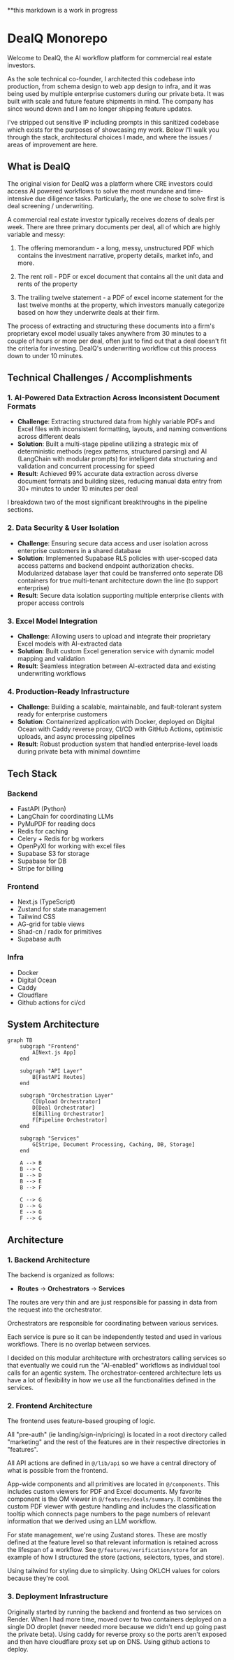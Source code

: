 **this markdown is a work in progress

# DealQ Monorepo

Welcome to DealQ, the AI workflow platform for commercial real estate investors.

As the sole technical co-founder, I architected this codebase into production, from schema design to web app design to infra, and it was being used by multiple enterprise customers during our private beta. It was built with scale and future feature shipments in mind. The company has since wound down and I am no longer shipping feature updates.

I've stripped out sensitive IP including prompts in this sanitized codebase which exists for the purposes of showcasing my work. Below I'll walk you through the stack, architectural choices I made, and where the issues / areas of improvement are here.

## What is DealQ

The original vision for DealQ was a platform where CRE investors could access AI powered workflows to solve the most mundane and time-intensive due diligence tasks. Particularly, the one we chose to solve first is deal screening / underwriting.

A commercial real estate investor typically receives dozens of deals per week. There are three primary documents per deal, all of which are highly variable and messy:

1. The offering memorandum - a long, messy, unstructured PDF which contains the investment narrative, property details, market info, and more.

2. The rent roll - PDF or excel document that contains all the unit data and rents of the property

3. The trailing twelve statement - a PDF of excel income statement for the last twelve months at the property, which investors manually categorize based on how they underwrite deals at their firm.

The process of extracting and structuring these documents into a firm's proprietary excel model usually takes anywhere from 30 minutes to a couple of hours or more per deal, often just to find out that a deal doesn't fit the criteria for investing. DealQ's underwriting workflow cut this process down to under 10 minutes.

## Technical Challenges / Accomplishments

### 1. **AI-Powered Data Extraction Across Inconsistent Document Formats**
- **Challenge**: Extracting structured data from highly variable PDFs and Excel files with inconsistent formatting, layouts, and naming conventions across different deals
- **Solution**: Built a multi-stage pipeline utilizing a strategic mix of deterministic methods (regex patterns, structured parsing) and AI (LangChain with modular prompts) for intelligent data structuring and validation and concurrent processing for speed
- **Result**: Achieved 99% accurate data extraction across diverse document formats and building sizes, reducing manual data entry from 30+ minutes to under 10 minutes per deal

I breakdown two of the most significant breakthroughs in the pipeline sections.

### 2. **Data Security & User Isolation**
- **Challenge**: Ensuring secure data access and user isolation across enterprise customers in a shared database
- **Solution**: Implemented Supabase RLS policies with user-scoped data access patterns and backend endpoint authorization checks. Modularized database layer that could be transferred onto seperate DB containers for true multi-tenant architecture down the line (to support enterprise)
- **Result**: Secure data isolation supporting multiple enterprise clients with proper access controls

### 3. **Excel Model Integration**
- **Challenge**: Allowing users to upload and integrate their proprietary Excel models with AI-extracted data
- **Solution**: Built custom Excel generation service with dynamic model mapping and validation
- **Result**: Seamless integration between AI-extracted data and existing underwriting workflows

### 4. **Production-Ready Infrastructure**
- **Challenge**: Building a scalable, maintainable, and fault-tolerant system ready for enterprise customers
- **Solution**: Containerized application with Docker, deployed on Digital Ocean with Caddy reverse proxy, CI/CD with GitHub Actions, optimistic uploads, and async processing pipelines
- **Result**: Robust production system that handled enterprise-level loads during private beta with minimal downtime

## Tech Stack

### Backend
- FastAPI (Python)
- LangChain for coordinating LLMs
- PyMuPDF for reading docs
- Redis for caching
- Celery + Redis for bg workers
- OpenPyXl for working with excel files
- Supabase S3 for storage
- Supabase for DB
- Stripe for billing

### Frontend
- Next.js (TypeScript)
- Zustand for state management
- Tailwind CSS
- AG-grid for table views
- Shad-cn / radix for primitives
- Supabase auth

### Infra
- Docker
- Digital Ocean
- Caddy
- Cloudflare
- Github actions for ci/cd

## System Architecture

```mermaid
graph TB
    subgraph "Frontend"
        A[Next.js App]
    end

    subgraph "API Layer"
        B[FastAPI Routes]
    end

    subgraph "Orchestration Layer"
        C[Upload Orchestrator]
        D[Deal Orchestrator]
        E[Billing Orchestrator]
        F[Pipeline Orchestrator]
    end

    subgraph "Services"
        G[Stripe, Document Processing, Caching, DB, Storage]
    end

    A --> B
    B --> C
    B --> D
    B --> E
    B --> F

    C --> G
    D --> G
    E --> G
    F --> G
```

## Architecture

### 1. Backend Architecture

The backend is organized as follows:
- **Routes** → **Orchestrators** → **Services**

The routes are very thin and are just responsible for passing in data from the request into the orchestrator.

Orchestrators are responsible for coordinating between various services.

Each service is pure so it can be independently tested and used in various workflows. There is no overlap between services.

I decided on this modular architecture with orchestrators calling services so that eventually we could run the "AI-enabled" workflows as individual tool calls for an agentic system. The orchestrator-centered architecture lets us have a lot of flexibility in how we use all the functionalities defined in the services.

### 2. Frontend Architecture

The frontend uses feature-based grouping of logic.

All "pre-auth" (ie landing/sign-in/pricing) is located in a root directory called "marketing" and the rest of the features are in their respective directories in "features".

All API actions are defined in `@/lib/api` so we have a central directory of what is possible from the frontend.

App-wide components and all primitives are located in `@/components`. This includes custom viewers for PDF and Excel documents. My favorite component is the OM viewer in `@/features/deals/summary`. It combines the custom PDF viewer with gesture handling and includes the classification tooltip which connects page numbers to the page numbers of relevant information that we derived using an LLM workflow.

For state management, we're using Zustand stores. These are mostly defined at the feature level so that relevant information is retained across the lifespan of a workflow. See `@/features/verification/store` for an example of how I structured the store (actions, selectors, types, and store).

Using tailwind for styling due to simplicity. Using OKLCH values for colors because they're cool.

### 3. Deployment Infrastructure

Originally started by running the backend and frontend as two services on Render. When I had more time, moved over to two containers deployed on a single DO droplet (never needed more because we didn't end up going past the private beta). Using caddy for reverse proxy so the ports aren't exposed and then have cloudflare proxy set up on DNS. Using github actions to deploy.
